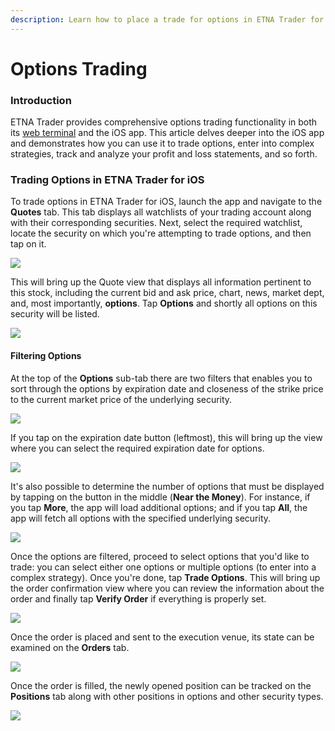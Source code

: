 ```yaml
---
description: Learn how to place a trade for options in ETNA Trader for iOS
---
```


# Options Trading

### Introduction

ETNA Trader provides comprehensive options trading functionality in both its [web terminal](../../../web-terminal/user-widgets/options.md) and the iOS app. This article delves deeper into the iOS app and demonstrates how you can use it to trade options, enter into complex strategies, track and analyze your profit and loss statements, and so forth.

### Trading Options in ETNA Trader for iOS

To trade options in ETNA Trader for iOS, launch the app and navigate to the **Quotes** tab. This tab displays all watchlists of your trading account along with their corresponding securities. Next, select the required watchlist, locate the security on which you're attempting to trade options, and then tap on it.

![](../../../../.gitbook/assets/img_aac67f04cfa1-1_iphonexspacegrey_portrait.png)

This will bring up the Quote view that displays all information pertinent to this stock, including the current bid and ask price, chart, news, market dept, and, most importantly, **options**. Tap **Options** and shortly all options on this security will be listed.

![](../../../../.gitbook/assets/img_99cc7fbbce77-1_iphonexspacegrey_portrait.png)

#### Filtering Options

At the top of the **Options** sub-tab there are two filters that enables you to sort through the options by expiration date and closeness of the strike price to the current market price of the underlying security.

![](../../../../.gitbook/assets/img_0173_iphonexspacegrey_portrait.png)

If you tap on the expiration date button \(leftmost\), this will bring up the view where you can select the required expiration date for options.

![](../../../../.gitbook/assets/img_0174_iphonexspacegrey_portrait.png)

It's also possible to determine the number of options that must be displayed by tapping on the button in the middle \(**Near the Money**\). For instance, if you tap **More**, the app will load additional options; and if you tap **All**, the app will fetch all options with the specified underlying security.

![](../../../../.gitbook/assets/img_0175_iphonexspacegrey_portrait.png)

Once the options are filtered, proceed to select options that you'd like to trade: you can select either one options or multiple options \(to enter into a complex strategy\). Once you're done, tap **Trade Options**. This will bring up the order confirmation view where you can review the information about the order and finally tap **Verify Order** if everything is properly set.

![](../../../../.gitbook/assets/img_0177_iphonexspacegrey_portrait.png)

Once the order is placed and sent to the execution venue, its state can be examined on the **Orders** tab.

![](../../../../.gitbook/assets/img_0178_iphonexspacegrey_portrait.png)

Once the order is filled, the newly opened position can be tracked on the **Positions** tab along with other positions in options and other security types. 

![](../../../../.gitbook/assets/img_0179_iphonexspacegrey_portrait.png)

